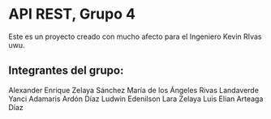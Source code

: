# API REST, Grupo 4

Este es un proyecto creado con mucho afecto para el Ingeniero Kevin RIvas uwu.

## Integrantes del grupo:

Alexander Enrique Zelaya Sánchez
María de los Ángeles Rivas Landaverde
Yanci Adamaris Ardón Díaz
Ludwin Edenilson Lara Zelaya
Luis Elian Arteaga Díaz
